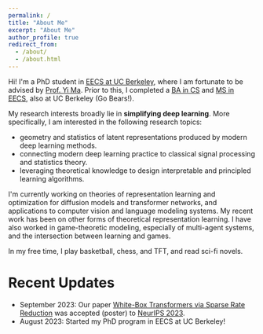 ```yaml
---
permalink: /
title: "About Me"
excerpt: "About Me"
author_profile: true
redirect_from: 
  - /about/
  - /about.html
---
```


Hi! I'm a PhD student in [EECS at UC Berkeley](https://www.eecs.berkeley.edu), where I am fortunate to be advised by [Prof. Yi Ma](https://people.eecs.berkeley.edu/~yima/). Prior to this, I completed a [BA in CS](https://www.eecs.berkeley.edu) and [MS in EECS](https://eecs.berkeley.edu/academics/graduate/industry-programs/5yrms), also at UC Berkeley (Go Bears!).

My research interests broadly lie in <b>simplifying deep learning</b>. More specifically, I am interested in the following research topics:
- geometry and statistics of latent representations produced by modern deep learning methods.
- connecting modern deep learning practice to classical signal processing and statistics theory. 
- leveraging theoretical knowledge to design interpretable and principled learning algorithms.

I'm currently working on theories of representation learning and optimization for diffusion models and transformer networks, and applications to computer vision and language modeling systems. My recent work has been on other forms of theoretical representation learning. I have also worked in game-theoretic modeling, especially of multi-agent systems, and the intersection between learning and games. 

In my free time, I play basketball, chess, and TFT, and read sci-fi novels.

<!--<details>
    <summary>_Notes for undergraduate and masters students._</summary>

    __Note 1:__ I am happy to chat about my research or general advising. Please send me an email and we can work out a time. 

    __Note 2:__ If you are interested in research collaboration, please send me an email with your background and specific interests (the more detailed, the better). The recommended time investment is at least 15 hours per week. Unfortunately, right now my schedule is tight and generally does not permit consistent long-term mentoring of younger students, so some degree of self-sufficiency would be highly valued. To ensure a more fruitful collaboration, it would be best to have the technical knowledge to read and understand deep learning papers, especially theory-oriented work. Thank you for your understanding.
</details>-->

Recent Updates
=====
- September 2023: Our paper [White-Box Transformers via Sparse Rate Reduction](https://arxiv.org/abs/2306.01129) was accepted (poster) to [NeurIPS 2023](https://neurips.cc/).
- August 2023: Started my PhD program in EECS at UC Berkeley!

